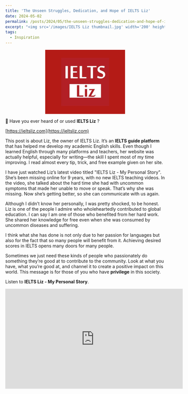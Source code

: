 ```yaml
---
title: 'The Unseen Struggles, Dedication, and Hope of IELTS Liz'
date: 2024-05-02
permalink: /posts/2024/05/the-unseen-struggles-dedication-and-hope-of-ielts-liz/
excerpt: "<img src='/images/IELTS Liz thumbnail.jpg' width='200' height='160' align='right' hspace='20'>Have you ever heard of or used IELTS Liz ? This post is about Liz, the owner of IELTS Liz. It’s an IELTS guide platform that has helped me develop my academic English skills. Even though I learned English through many platforms and teachers, her website was actually helpful, especially for writing—the skill I spent most of my time improving. I read almost every tip, trick, and free example given on her site. ..."
tags:
  - Inspiration
---
```


<img src="/images/IELTS Liz thumbnail.jpg" width="50%" style="display: block; margin: auto;" />

💭 Have you ever heard of or used **IELTS Liz** ?

[https://ieltsliz.com](https://ieltsliz.com)

This post is about Liz, the owner of IELTS Liz. It’s an **IELTS guide platform** that has helped me develop my academic English skills. Even though I learned English through many platforms and teachers, her website was actually helpful, especially for writing—the skill I spent most of my time improving. I read almost every tip, trick, and free example given on her site.

I have just watched Liz’s latest video titled "IELTS Liz - My Personal Story". She’s been missing online for 9 years, with no new IELTS teaching videos. In the video, she talked about the hard time she had with uncommon symptoms that made her unable to move or speak. That’s why she was missing. Now she’s getting better, so she can communicate with us again.

Although I didn’t know her personally, I was pretty shocked, to be honest. Liz is one of the people I admire who wholeheartedly contributed to global education. I can say I am one of those who benefited from her hard work. She shared her knowledge for free even when she was consumed by uncommon diseases and suffering.

I think what she has done is not only due to her passion for languages but also for the fact that so many people will benefit from it. Achieving desired scores in IELTS opens many doors for many people.

Sometimes we just need these kinds of people who passionately do something they’re good at to contribute to the community. Look at what you have, what you’re good at, and channel it to create a positive impact on this world. This message is for those of you who have **privilege** in this society.

Listen to **IELTS Liz - My Personal Story**.

<iframe width="560" height="315" src="https://www.youtube.com/embed/hN9FBn0PBXw?si=P_IR8_l0jwlaPYH0" title="YouTube video player" frameborder="0" allow="accelerometer; autoplay; clipboard-write; encrypted-media; gyroscope; picture-in-picture; web-share" referrerpolicy="strict-origin-when-cross-origin" allowfullscreen></iframe>













